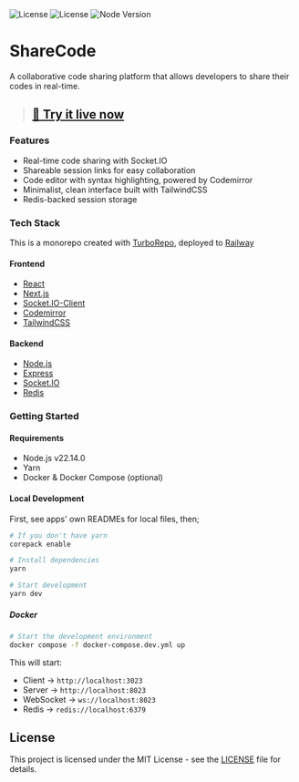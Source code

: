 <div align="left">
    <img src="https://img.shields.io/badge/license-MIT-blue.svg?logo=mit" alt="License" />
    <img src="https://img.shields.io/badge/Deployment-Railway-blueviolet" alt="License" />
    <img src="https://img.shields.io/badge/node-v22.14.0-44883e?logo=nodedotjs" alt="Node Version" />
</div>

# ShareCode

A collaborative code sharing platform that allows developers to share their codes in real-time.

> ## **[🚀 Try it live now ](https://sharecode.up.railway.app)**

### Features

- Real-time code sharing with Socket.IO
- Shareable session links for easy collaboration
- Code editor with syntax highlighting, powered by Codemirror
- Minimalist, clean interface built with TailwindCSS
- Redis-backed session storage

### Tech Stack

This is a monorepo created with [TurboRepo](https://turbo.build/repo/docs), deployed to [Railway](https://railway.app)

#### Frontend

- [React](https://react.dev/)
- [Next.js](https://nextjs.org/)
- [Socket.IO-Client](https://socket.io/docs/v4/client-api/)
- [Codemirror](https://uiwjs.github.io/react-codemirror/)
- [TailwindCSS](https://tailwindcss.com/)

#### Backend

- [Node.js](https://nodejs.org/)
- [Express](https://expressjs.com/)
- [Socket.IO](https://socket.io/)
- [Redis](https://redis.io/)

### Getting Started

#### Requirements

- Node.js v22.14.0
- Yarn
- Docker & Docker Compose (optional)

#### Local Development

First, see apps' own READMEs for local files, then;

```bash
# If you don't have yarn
corepack enable

# Install dependencies
yarn

# Start development
yarn dev
```

##### Docker

```bash
# Start the development environment
docker compose -f docker-compose.dev.yml up
```

This will start:

- Client -> `http://localhost:3023`
- Server -> `http://localhost:8023`
- WebSocket -> `ws://localhost:8023`
- Redis -> `redis://localhost:6379`

## License

This project is licensed under the MIT License - see the [LICENSE](LICENSE) file for details.
